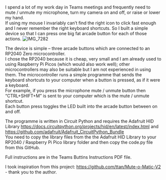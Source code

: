 I spend a lot of my work day in Teams meetings and frequently need to mute / unmute my microphone, turn my camera on and off, or raise or lower my hand.  
If using my mouse I invariably can’t find the right icon to click fast enough and I never remember the right keyboard shortcuts. 
So I built a  simple device so that I can press one big fat arcade button for each of those actions.
![IMG_7282](https://github.com/user-attachments/assets/e70f9911-f114-4600-92f9-e8fb5044c0d4)


The device is simple – three arcade buttons which are connected to an RP2040 Zero microcontroller.  
I chose the RP2040 because it is cheap, very small and I am already used to using Raspberry Pi Picos (which would also work well); other microcontrollers may also be suitable but I am not experienced in using them.
The microcontroller runs a simple programme that sends the keyboard shortcuts to your computer when a button is pressed, as if it were a keyboard.  
For example, if you press the microphone mute / unmute button then “CTRL+SHIFT+M” is sent to your computer which is the mute / unmute shortcut.  
Each button press toggles the LED built into the arcade button between on and off.  

The programme is written in Circuit Python and requires the Adafruit HID Library https://docs.circuitpython.org/projects/hid/en/latest/index.html and https://github.com/adafruit/Adafruit_CircuitPython_Bundle  
You need to copy the library files from the the Adafruit HID Library to your RP2040 / Raspberry Pi Pico library folder and then copy the code.py file from this GitHub.

Full instructions are in the Teams Buttins Instructions PDF file.

I took inspiration from this project: https://github.com/ttan/Mute-o-Matic-V2 - thank you to the author.
